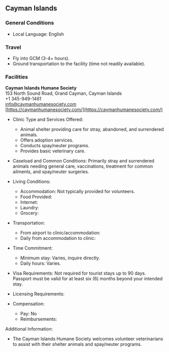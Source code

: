 ## Cayman Islands

### General Conditions

* Local Language: English

### Travel

* Fly into GCM (3-4+ hours).
* Ground transportation to the facility (time not readily available).

### Facilities

**Cayman Islands Humane Society**<br>
153 North Sound Road, Grand Cayman, Cayman Islands<br>
+1 345-949-1461<br>
info@caymanhumanesociety.com<br>
[https://caymanhumanesociety.com/](https://caymanhumanesociety.com/)

* Clinic Type and Services Offered:

    * Animal shelter providing care for stray, abandoned, and surrendered animals.
    * Offers adoption services.
    * Conducts spay/neuter programs.
    * Provides basic veterinary care.
* Caseload and Common Conditions: Primarily stray and surrendered animals needing general care, vaccinations, treatment for common ailments, and spay/neuter surgeries.
* Living Conditions:

    * Accommodation: Not typically provided for volunteers.
    * Food Provided:
    * Internet:
    * Laundry:
    * Grocery:
* Transportation:

    * From airport to clinic/accommodation:
    * Daily from accommodation to clinic:
* Time Commitment:

    * Minimum stay: Varies, inquire directly.
    * Daily hours: Varies.

* Visa Requirements: Not required for tourist stays up to 90 days. Passport must be valid for at least six (6) months beyond your intended stay.

* Licensing Requirements:

* Compensation:

    * Pay: No
    * Reimbursements:

Additional Information:

* The Cayman Islands Humane Society welcomes volunteer veterinarians to assist with their shelter animals and spay/neuter programs.